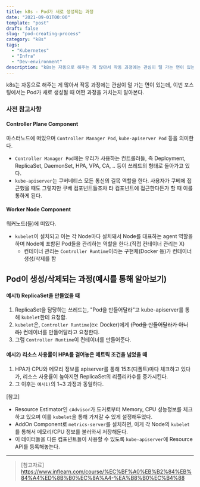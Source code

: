 ```yaml
---
title: k8s - Pod가 새로 생성되는 과정
date: "2021-09-01T00:00"
template: "post"
draft: false
slug: "pod-creating-process"
category: "k8s"
tags:
  - "Kubernetes"
  - "Infra"
  - "Dev-environment"
description: "k8s는 자동으로 해주는 게 많아서 작동 과정에는 관심이 덜 가는 면이 있는데, 이번 포스팅에서는 Pod가 새로 생성될 때 어떤 과정을 거치는지 알아본다."
---
```


k8s는 자동으로 해주는 게 많아서 작동 과정에는 관심이 덜 가는 면이 있는데, 이번 포스팅에서는 Pod가 새로 생성될 때 어떤 과정을 거치는지 알아본다.

### 사전 참고사항

#### Controller Plane Component
마스터노드에 떠있으며 `Controller Manager Pod`, `kube-apiserver Pod` 등을 의미한다.
- `Controller Manager Pod`에는 우리가 사용하는 컨트롤러들, 즉 Deployment, ReplicaSet, DaemonSet, HPA, VPA, CA, .. 등이 쓰레드의 형태로 돌아가고 있다.
- `kube-apiserver`는 쿠버네티스 모든 통신의 길목 역할을 한다. 사용자가 쿠베에 접근했을 때도 그렇지만 쿠베 컴포넌트들조차 타 컴포넌트에 접근한다든가 할 때 이를 통하게 된다. 

#### Worker Node Component
워커노드(들)에 떠있다.
- `kubelet`이 설치되고 이는 각 Node마다 설치돼서 Node를 대표하는 agent 역할을 하며 Node에 포함된 Pod들을 관리하는 역할을 한다.(직접 컨테이너 관리는 X)
  * 컨테이너 관리는 `Controller Runtime`이라는 구현체(Docker 등)가 컨테이너 생성/삭제를 함

## Pod이 생성/삭제되는 과정(예시를 통해 알아보기)

#### 예시1) ReplicaSet을 만들었을 때
1. ReplicaSet을 담당하는 쓰레드는, "Pod을 만들어달라"고 kube-apiserver를 통해 `kubelet`한테 요청함.
2. `kubelet`은, `Controller Runtime`(ex: Docker)에게 ~~(Pod을 만들어달라가 아니라)~~ 컨테이너를 만들어달라고 요청한다.
3. 그럼 `Controller Runtime`이 컨테이너를 만들어준다.

 
#### 예시2) 리소스 사용률이 HPA를 걸어놓은 메트릭 조건을 넘었을 때
1. HPA가 CPU와 메모리 정보를 apiserver를 통해 15초(디폴트)마다 체크하고 있다가, 리소스 사용률이 높아지면 ReplicaSet의 리플리카수를 증가시킨다.
2. 그 이후는 `예시1)`의 1~3 과정과 동일하다.

[참고]
- Resource Estimator인 `cAdvisor`가 도커로부터 Memory, CPU 성능정보를 체크하고 있으며 이를 `kubelet`을 통해 가져갈 수 있게 설정해두었다.
- AddOn Component로 `metrics-server`를 설치하면, 이게 각 Node의 `kubelet`를 통해서 메모리/CPU 정보를 불러와서 저장해둔다.
- 이 데이터들을 다른 컴포넌트들이 사용할 수 있도록 `kube-apiserver`에 Resource API를 등록해놓는다.

---

> [참고자료]  
> https://www.inflearn.com/course/%EC%BF%A0%EB%B2%84%EB%84%A4%ED%8B%B0%EC%8A%A4-%EA%B8%B0%EC%B4%88  
  